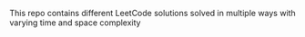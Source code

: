 This repo contains different LeetCode solutions solved in multiple ways with varying time and space complexity

